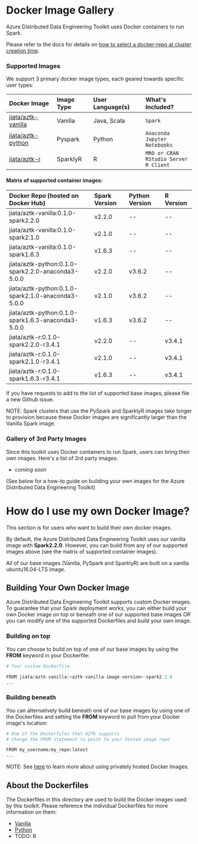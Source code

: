 # Docker Image Gallery
Azure Distributed Data Engineering Toolkit uses Docker containers to run Spark. 

Please refer to the docs for details on [how to select a docker-repo at cluster creation time](../docs/12-docker-image.md).

### Supported Images
We support 3 primary docker image types, each geared towards specific user types:

Docker Image | Image Type | User Language(s) | What's Included? 
:-- | :-- | :-- | :-- 
[jiata/aztk-vanilla](https://hub.docker.com/r/jiata/aztk-vanilla/) | Vanilla | Java, Scala |  `Spark`
[jiata/aztk-python](https://hub.docker.com/r/jiata/aztk-python/) | Pyspark | Python | `Anaconda`</br>`Jupyter Notebooks` 
[jiata/aztk-r](https://hub.docker.com/r/jiata/aztk-r/) | SparklyR | R | `MRO or CRAN`</br>`RStudio Server`</br>`R Client` 

#### Matrix of supported container images:

Docker Repo (hosted on Docker Hub) | Spark Version | Python Version | R Version
:-- | :-- | :-- | :--
jiata/aztk-vanilla:0.1.0-spark2.2.0 | v2.2.0 | -- | --
jiata/aztk-vanilla:0.1.0-spark2.1.0 | v2.1.0 | -- | --
jiata/aztk-vanilla:0.1.0-spark1.6.3 | v1.6.3 | -- | --
jiata/aztk-python:0.1.0-spark2.2.0-anaconda3-5.0.0 | v2.2.0 | v3.6.2 | --
jiata/aztk-python:0.1.0-spark2.1.0-anaconda3-5.0.0 | v2.1.0 | v3.6.2 | --
jiata/aztk-python:0.1.0-spark1.6.3-anaconda3-5.0.0 | v1.6.3 | v3.6.2 | --
jiata/aztk-r:0.1.0-spark2.2.0-r3.4.1 | v2.2.0 | -- | v3.4.1
jiata/aztk-r:0.1.0-spark2.1.0-r3.4.1 | v2.1.0 | -- | v3.4.1
jiata/aztk-r:0.1.0-spark1.6.3-r3.4.1 | v1.6.3 | -- | v3.4.1

If you have requests to add to the list of supported base images, please file a new Github issue.

NOTE: Spark clusters that use the PySpark and SparklyR images take longer to provision because these Docker images are significantly larger than the Vanilla Spark image. 

### Gallery of 3rd Party Images
Since this toolkit uses Docker containers to run Spark, users can bring their own images. Here's a list of 3rd party images:
- *coming soon*

(See below for a how-to guide on building your own images for the Azure Distributed Data Engineering Toolkit)

# How do I use my own Docker Image?
This section is for users who want to build their own docker images.

By default, the Azure Distributed Data Engineering Toolkit uses our vanilla image with **Spark2.2.0**. However, you can build from any of our supported images above (see the matrix of supported container images).

All of our base images (Vanilla, PySpark and SparklyR) are built on a vanilla ubuntu16.04-LTS image.

## Building Your Own Docker Image
Azure Distributed Data Engineering Toolkit supports custom Docker images. To guarantee that your Spark deployment works, you can either build your own Docker image on top or beneath one of our supported base images _OR_ you can modify one of the supported Dockerfiles and build your own image.

### Building on top 
You can choose to build on top of one of our base images by using the **FROM** keyword in your Dockerfile:
```python
# Your custom Dockerfile

FROM jiata/aztk-vanilla:<aztk-vanilla-image-version>-spark2.2.0
...

```

### Building beneath 
You can alternatively build beneath one of our base images by using one of the Dockerfiles and setting the **FROM** keyword to pull from your Docker image's location:
```python
# One of the Dockerfiles that AZTK supports
# Change the FROM statement to point to your hosted image repo

FROM my_username/my_repo:latest
...
```

NOTE: See [here](https://github.com/Azure/aztk/blob/master/docs/12-docker-image.md#using-a-custom-docker-image-that-is-privately-hosted) to learn more about using privately hosted Docker Images.

## About the Dockerfiles
The Dockerfiles in this directory are used to build the Docker images used by this toolkit. Please reference the individual Dockerfiles for more information on them:
- [Vanilla](./vanilla)
- [Python](./python)
- TODO: R


